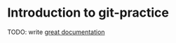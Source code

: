 # Introduction to git-practice

TODO: write [great documentation](http://jacobian.org/writing/what-to-write/)
